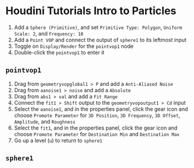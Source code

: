 # Houdini Tutorials Intro to Particles

1. Add a `Sphere (Primitive)`, and set `Primitive Type: Polygon`, `Uniform Scale: 2`, and `Frequency: 10`
2. Add a `Point VOP` and connect the output of `sphere1` to its leftmost input
3. Toggle on `Display/Render` for the `pointvop1` node
3. Double-click the `pointvop1` to enter it

## `pointvop1`

1. Drag from `geometryvopglobal1 > P` and add a `Anti-Aliased Noise`
2. Drag from `aanoise1 > noise` and add a `Absolute`
3. Drag from `abs1 > val` and add a `Fit Range`
4. Connect the `fit1 > Shift` output to the `geometryvopoutput1 > Cd` input
5. Select the `aanoise1`, and in the properties panel, click the gear icon and choose `Promote Parameter` for `3D Position`, `3D Frequency`, `3D Offset`, `Amplitude`, and `Roughness`
6. Select the `fit1`, and in the properties panel, click the gear icon and choose `Promote Parameter` for `Destination Min` and `Destination Max`
7. Go up a level (`u`) to return to `sphere1`

## `sphere1`
